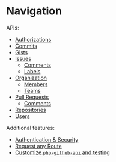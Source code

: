 Navigation
==========

APIs:
* [Authorizations](authorizations.md)
* [Commits](commits.md)
* [Gists](gists.md)
* [Issues](issues.md)
  * [Comments](issue/comments.md)
  * [Labels](issue/labels.md)
* [Organization](organization.md)
  * [Members](organization/members.md)
  * [Teams](organization/teams.md)
* [Pull Requests](pull_requests.md)
  * [Comments](pull_request/comments.md)
* [Repositories](repos.md)
* [Users](users.md)

Additional features:

* [Authentication & Security](security.md)
* [Request any Route](request_any_route.md)
* [Customize `php-github-api` and testing](customize.md)
